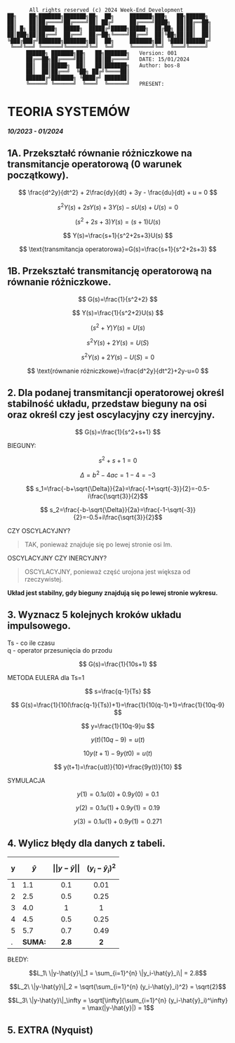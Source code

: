 ```
       All rights reserved (c) 2024 Week-End Development
██╗    ██╗███████╗███████╗██╗  ██╗     ███████╗███╗   ██╗██████╗
██║    ██║██╔════╝██╔════╝██║ ██╔╝     ██╔════╝████╗  ██║██╔══██╗
██║ █╗ ██║█████╗  █████╗  █████╔╝█████╗█████╗  ██╔██╗ ██║██║  ██║
██║███╗██║██╔══╝  ██╔══╝  ██╔═██╗╚════╝██╔══╝  ██║╚██╗██║██║  ██║
╚███╔███╔╝███████╗███████╗██║  ██╗     ███████╗██║ ╚████║██████╔╝
 ╚══╝╚══╝ ╚══════╝╚══════╝╚═╝  ╚═╝     ╚══════╝╚═╝  ╚═══╝╚═════╝
      ██████╗ ███████╗██╗   ██╗███████╗   Version: 001
      ██╔══██╗██╔════╝██║   ██║██╔════╝   DATE: 15/01/2024
      ██║  ██║█████╗  ██║   ██║███████╗   Author: bos-8
      ██║  ██║██╔══╝  ╚██╗ ██╔╝╚════██║
      ██████╔╝███████╗ ╚████╔╝ ███████║
      ╚═════╝ ╚══════╝  ╚═══╝  ╚══════╝   PRESENT:
```
# TEORIA SYSTEMÓW
***10/2023 - 01/2024***

## 1A. Przekształć równanie różniczkowe na transmitancje operatorową (0 warunek początkowy).

$$ \frac{d^2y}{dt^2} + 2\frac{dy}{dt} + 3y - \frac{du}{dt} + u = 0 $$

$$ s^2Y(s) + 2sY(s) + 3Y(s) - sU(s) + U(s) = 0 $$

$$ (s^2+2s+3)Y(s) = (s+1)U(s) $$

$$ Y(s)=\frac{s+1}{s^2+2s+3}U(s) $$

$$ \text{transmitancja operatorowa}=G(s)=\frac{s+1}{s^2+2s+3} $$

## 1B. Przekształć transmitancję operatorową na równanie różniczkowe.

$$ G(s)=\frac{1}{s^2+2} $$

$$ Y(s)=\frac{1}{s^2+2}U(s) $$

$$ (s^2+Y)Y(s)=U(s) $$

$$ s^2Y(s)+2Y(s)=U(S) $$

$$ s^2Y(s)+2Y(s)-U(S)=0 $$

$$ \text{równanie różniczkowe}=\frac{d^2y}{dt^2}+2y-u=0 $$

## 2. Dla podanej transmitancji operatorowej określ stabilność układu, przedstaw bieguny na osi oraz określ czy jest oscylacyjny czy inercyjny.

$$ G(s)=\frac{1}{s^2+s+1} $$

BIEGUNY:

$$ s^2+s+1=0 $$

$$ \Delta=b^2-4ac=1-4=-3 $$

$$ s_1=\frac{-b+\sqrt{\Delta}}{2a}=\frac{-1+\sqrt{-3}}{2}=-0.5-i\frac{\sqrt{3}}{2}$$

$$ s_2=\frac{-b-\sqrt{\Delta}}{2a}=\frac{-1-\sqrt{-3}}{2}=-0.5+i\frac{\sqrt{3}}{2}$$

CZY OSCYLACYJNY?
> TAK, ponieważ znajduje się po lewej stronie osi Im.

OSCYLACYJNY CZY INERCYJNY?
> OSCYLACYJNY, ponieważ część urojona jest większa od rzeczywistej.

**Układ jest stabilny, gdy bieguny znajdują się po lewej stronie wykresu.**

## 3. Wyznacz 5 kolejnych kroków układu impulsowego.
Ts - co ile czasu \
q - operator przesunięcia do przodu

$$ G(s)=\frac{1}{10s+1} $$

METODA EULERA dla Ts=1

$$ s=\frac{q-1}{Ts} $$

$$ G(s)=\frac{1}{10(\frac{q-1}{Ts})+1}=\frac{1}{10(q-1)+1}=\frac{1}{10q-9} $$

$$ y=\frac{1}{10q-9}u $$

$$ y(t)(10q-9)=u(t) $$

$$ 10y(t+1)-9y(t0)=u(t) $$

$$ y(t+1)=\frac{u(t)}{10}+\frac{9y(t)}{10} $$

SYMULACJA

$$ y(1)=0.1u(0)+0.9y(0)=0.1 $$

$$ y(2)=0.1u(1)+0.9y(1)=0.19 $$

$$ y(3)=0.1u(1)+0.9y(1)=0.271 $$

## 4. Wylicz błędy dla danych z tabeli.

y  |$$\hat{y}$$|$$\|\|y-\hat{y}\|\|$$|$$(y_i-\hat{y}_i)^2$$
---|---|:---:|:---:
1  |1.1|0.1  |0.01
2  |2.5|0.5  |0.25
3  |4.0|1    |1
4  |4.5|0.5  |0.25
5  |5.7|0.7  |0.49
. |**SUMA:**|**2.8**  |**2**|

BŁEDY: 
```math
L_1\ \|y-\hat{y}\|_1 = \sum_{i=1}^{n} \|y_i-\hat{y}_i\| = 2.8
```
```math
L_2\ \|y-\hat{y}\|_2 = \sqrt{\sum_{i=1}^{n} (y_i-\hat{y}_i)^2} = \sqrt{2}
```
```math
L_3\ \|y-\hat{y}\|_\infty = \sqrt[\infty]{\sum_{i=1}^{n} (y_i-\hat{y}_i)^\infty} = \max(|y-\hat{y}|) = 1
```

## 5. EXTRA (Nyquist)
